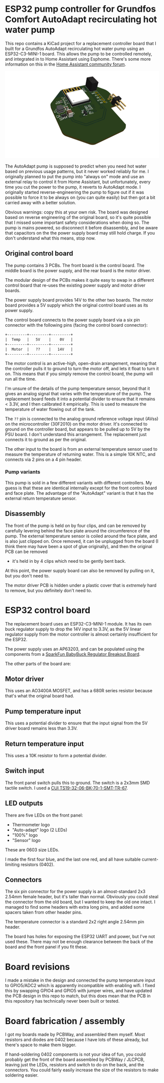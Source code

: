 # ESP32 pump controller for Grundfos Comfort AutoAdapt recirculating hot water pump

This repo contains a KiCad project for a replacement controller board that I
built for a Grundfos AutoAdapt recirculating hot water pump using an
ESP32-C3-MINI-1 board. This allows the pump to be controlled remotely, and
integrated in to Home Assistant using Esphome.  There's some more information 
on this in the [Home Assistant community forum](https://community.home-assistant.io/t/hacking-a-grundfos-comfort-autoadapt-recirculating-hot-water-pump-for-esphome/684475).

![PCB 3D render](images/controller-3d.png)

The AutoAdapt pump is supposed to predict when you need hot water based on
previous usage patterns, but it never worked reliably for me. I originally
planned to put the pump into "always on" mode and use an external relay to
control it from Home Assistant, but unfortunately, every time you cut the power
to the pump, it reverts to AutoAdapt mode. I originally started
reverse-engineering the pump to figure out if it was possible to force it to be
always on (you can quite easily) but then got a bit carried away with a better
solution.

Obvious warnings: copy this at your own risk. The board was designed based on
reverse engineering of the original board, so it's quite possible that I missed
some important safety considerations when doing so. The pump is mains powered,
so disconnect it before disassembly, and be aware that capacitors on the the
power supply board may still hold charge. If you don't understand what this
means, stop now.

## Original control board

The pump contains 3 PCBs. The front board is the control board. The middle
board is the power supply, and the rear board is the motor driver.

The modular design of the PCBs makes it quite easy to swap in a different
control board that re-uses the existing power supply and motor driver boards.

The power supply board provides 14V to the other two boards. The motor board
provides a 5V supply which the original control board uses as its power supply.

The control board connects to the power supply board via a six pin connector
with the following pins (facing the control board connector):

```
+---------+---------+---------+
|  Temp   |   5V    |    0V   |
+---------+---------+---------+
|  Motor  |   ??    |   14V   |
+---------+---------+---------+
```

The motor control is an active-high, open-drain arrangement, meaning that the
controller pulls it to ground to turn the motor off, and lets it float to turn
it on.  This means that if you simply remove the control board, the pump will
run all the time.

I'm unsure of the details of the pump temperature sensor, beyond that it gives an
analog signal that varies with the temperature of the pump.  The replacement
board feeds it into a potential divider to ensure that it remains < 3.3V, and I
then calibrated it empirically. This is used to measure the temperature of
water flowing out of the tank.

The `??` pin is connected to the analog ground reference voltage input (AVss)
on the microcontroller (30F2010) on the motor driver. It's connected to ground
on the controller board, but appears to be pulled up to 5V by the PSU board.  I
don't understand this arrangement. The replacement just connects it to ground
as per the original.

The other input to the board is from an external temperature sensor used to
measure the temperature of returning water. This is a simple 10K NTC, and
connects via 2 pins on a 4 pin header.

### Pump variants

This pump is sold in a few different variants with different controllers. My
guess is that these are identical internally except for the front control board
and face plate. The advantage of the "AutoAdapt" variant is that it has the
external return temperature sensor.

## Disassembly

The front of the pump is held on by four clips, and can be removed by carefully
levering behind the face plate around the circumference of the pump.  The
external temperature sensor is coiled around the face plate, and is also just
clipped on. Once removed, it can be unplugged from the board (I think there may
have been a spot of glue originally), and then the original PCB can be removed
- it's held in by 4 clips which need to be gently bent back.

At this point, the power supply board can also be removed by pulling on it, but
you don't need to.

The motor driver PCB is hidden under a plastic cover that is _extremely_ hard
to remove, but you definitely don't need to.

# ESP32 control board

The replacement board uses an ESP32-C3-MINI-1 module. It has its own buck
regulator supply to drop the 14V input to 3.3V, as the 5V linear regulator
supply from the motor controller is almost certainly insufficient for the
ESP32.

The power supply uses an AP63203, and can be populated using the components
from a [SparkFun BabyBuck Regulator Breakout Board](https://thepihut.com/products/sparkfun-babybuck-regulator-breakout-3-3v-ap63203).

The other parts of the board are:

## Motor driver

This uses an AO3400A MOSFET, and has a 680R series resistor because that's what
the original board had.

## Pump temperature input

This uses a potential divider to ensure that the input signal from the 5V
driver board remains less than 3.3V.

## Return temperature input

This uses a 10K resistor to form a potential divider.

## Switch input

The front panel switch pulls this to ground. The switch is a 2x3mm SMD tactile
switch.  I used a [CUI TS19-32-06-BK-70-1-SMT-TR-67](https://www.lcsc.com/datasheet/lcsc_datasheet_2312270104_CUI-TS19-32-06-BK-70-1-SMT-TR-67_C6723741.pdf).

## LED outputs

There are five LEDs on the front panel:

* Thermometer logo
* "Auto-adapt" logo (2 LEDs)
* "100%" logo
* "Sensor" logo

These are 0603 size LEDs.

I made the first four blue, and the last one red, and all have suitable
current-limiting resistors (0402).

## Connectors

The six pin connector for the power supply is an almost-standard 2x3 2.54mm
female header, but it's taller than normal. Obviously you could steal the
connector from the old board, but I wanted to keep the old one intact. I
managed to find some headers with extra long pins, and added some spacers taken
from other header pins.

The temperature connector is a standard 2x2 right angle 2.54mm pin header.

The board has holes for exposing the ESP32 UART and power, but I've not used
these. There may not be enough clearance between the back of the board and the
front panel if you fit these.

# Board revisions

I made a mistake in the design and connected the pump temperature input to
GPIO5/ADC2 which is apparently incompatible with enabling wifi.  I fixed this
by swapping GPIO4 and GPIO5 with jumper wires, and have updated the PCB design
in this repo to match, but this does mean that the PCB in this repository has
technically never been built or tested.

# Board fabrication / assembly

I got my boards made by PCBWay, and assembled them myself. Most resistors and
diodes are 0402 because I have lots of these already, but there's space to make
them bigger.

If hand-soldering 0402 components is not your idea of fun, you could probably
get the front of the board assembled by PCBWay / JLCPCB, leaving just the LEDs,
resistors and switch to do on the back, and the connectors.  You could fairly
easily increase the size of the resistors to make soldering easier.
